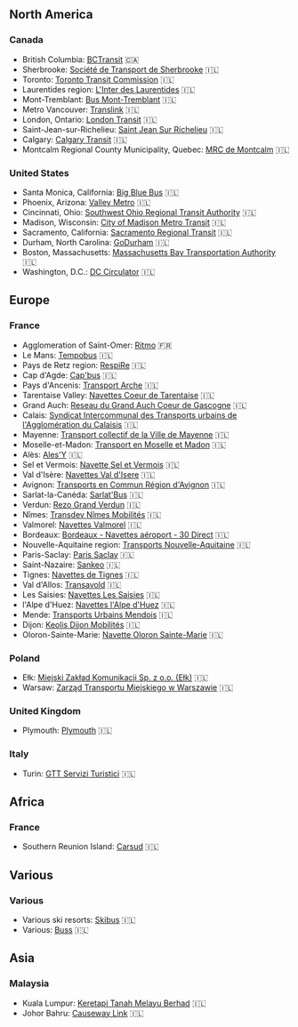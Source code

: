 ## North America
### Canada
* British Columbia: [BCTransit](public-transport/rtfs-rt/BCTransit)
🇨🇦
* Sherbrooke: [Société de Transport de Sherbrooke](public-transport/rtfs-rt/Societe_de_Transport_de_Sherbrooke)
🇮🇱
* Toronto: [Toronto Transit Commission](public-transport/rtfs-rt/Toronto_Transit_Commission)
🇮🇱
* Laurentides region: [L'Inter des Laurentides](public-transport/rtfs-rt/LInter_des_Laurentides)
🇮🇱
* Mont-Tremblant: [Bus Mont-Tremblant](public-transport/rtfs-rt/Bus_Mont_Tremblant)
🇮🇱
* Metro Vancouver: [Translink](public-transport/rtfs-rt/Translink)
🇮🇱
* London, Ontario: [London Transit](public-transport/rtfs-rt/London_Transit)
🇮🇱
* Saint-Jean-sur-Richelieu: [Saint Jean Sur Richelieu](public-transport/rtfs-rt/Saint_Jean_Sur_Richelieu)
🇮🇱
* Calgary: [Calgary Transit](public-transport/rtfs-rt/Calgary_Transit)
🇮🇱
* Montcalm Regional County Municipality, Quebec: [MRC de Montcalm](public-transport/rtfs-rt/MRC_de_Montcalm)
🇮🇱
### United States
* Santa Monica, California: [Big Blue Bus](public-transport/rtfs-rt/Big_Blue_Bus)
🇮🇱
* Phoenix, Arizona: [Valley Metro](public-transport/rtfs-rt/Valley_Metro)
🇮🇱
* Cincinnati, Ohio: [Southwest Ohio Regional Transit Authority](public-transport/rtfs-rt/Southwest_Ohio_Regional_Transit_Authority)
🇮🇱
* Madison, Wisconsin: [City of Madison Metro Transit](public-transport/rtfs-rt/City_of_Madison_Metro_Transit)
🇮🇱
* Sacramento, California: [Sacramento Regional Transit](public-transport/rtfs-rt/Sacramento_Regional_Transit)
🇮🇱
* Durham, North Carolina: [GoDurham](public-transport/rtfs-rt/GoDurham)
🇮🇱
* Boston, Massachusetts: [Massachusetts Bay Transportation Authority](public-transport/rtfs-rt/Massachusetts_Bay_Transportation_Authority)
🇮🇱
* Washington, D.C.: [DC Circulator](public-transport/rtfs-rt/DC_Circulator)
🇮🇱
## Europe
### France
* Agglomeration of Saint-Omer: [Ritmo](public-transport/rtfs-rt/Ritmo)
🇫🇷
* Le Mans: [Tempobus](public-transport/rtfs-rt/Tempobus)
🇮🇱
* Pays de Retz region: [RespiRe](public-transport/rtfs-rt/RespiRe)
🇮🇱
* Cap d'Agde: [Cap'bus](public-transport/rtfs-rt/Capbus)
🇮🇱
* Pays d'Ancenis: [Transport Arche](public-transport/rtfs-rt/Transport_Arche)
🇮🇱
* Tarentaise Valley: [Navettes Coeur de Tarentaise](public-transport/rtfs-rt/Navettes_Coeur_de_Tarentaise)
🇮🇱
* Grand Auch: [Reseau du Grand Auch Coeur de Gascogne](public-transport/rtfs-rt/Reseau_du_Grand_Auch_Coeur_de_Gascogne)
🇮🇱
* Calais: [Syndicat Intercommunal des Transports urbains de l'Agglomération du Calaisis](public-transport/rtfs-rt/Syndicat_Intercommunal_des_Transports_urbains_de_lAgglomeration_du_Calaisis)
🇮🇱
* Mayenne: [Transport collectif de la Ville de Mayenne](public-transport/rtfs-rt/Transport_collectif_de_la_Ville_de_Mayenne)
🇮🇱
* Moselle-et-Madon: [Transport en Moselle et Madon](public-transport/rtfs-rt/Transport_en_Moselle_et_Madon)
🇮🇱
* Alès: [Ales'Y](public-transport/rtfs-rt/AlesY)
🇮🇱
* Sel et Vermois: [Navette Sel et Vermois](public-transport/rtfs-rt/Navette_Sel_et_Vermois)
🇮🇱
* Val d'Isère: [Navettes Val d'Isere](public-transport/rtfs-rt/Navettes_Val_dIsere)
🇮🇱
* Avignon: [Transports en Commun Région d'Avignon](public-transport/rtfs-rt/Transports_en_Commun_Region_dAvignon)
🇮🇱
* Sarlat-la-Canéda: [Sarlat'Bus](public-transport/rtfs-rt/SarlatBus)
🇮🇱
* Verdun: [Rezo Grand Verdun](public-transport/rtfs-rt/Rezo_Grand_Verdun)
🇮🇱
* Nîmes: [Transdev Nîmes Mobilités](public-transport/rtfs-rt/Transdev_Nimes_Mobilites)
🇮🇱
* Valmorel: [Navettes Valmorel](public-transport/rtfs-rt/Navettes_Valmorel)
🇮🇱
* Bordeaux: [Bordeaux - Navettes aéroport - 30 Direct](public-transport/rtfs-rt/Bordeaux___Navettes_aeroport___30_Direct)
🇮🇱
* Nouvelle-Aquitaine region: [Transports Nouvelle-Aquitaine](public-transport/rtfs-rt/Transports_Nouvelle_Aquitaine)
🇮🇱
* Paris-Saclay: [Paris Saclay](public-transport/rtfs-rt/Paris_Saclay)
🇮🇱
* Saint-Nazaire: [Sankeo](public-transport/rtfs-rt/Sankeo)
🇮🇱
* Tignes: [Navettes de Tignes](public-transport/rtfs-rt/Navettes_de_Tignes)
🇮🇱
* Val d'Allos: [Transavold](public-transport/rtfs-rt/Transavold)
🇮🇱
* Les Saisies: [Navettes Les Saisies](public-transport/rtfs-rt/Navettes_Les_Saisies)
🇮🇱
* l'Alpe d'Huez: [Navettes l'Alpe d'Huez](public-transport/rtfs-rt/Navettes_lAlpe_dHuez)
🇮🇱
* Mende: [Transports Urbains Mendois](public-transport/rtfs-rt/Transports_Urbains_Mendois)
🇮🇱
* Dijon: [Keolis Dijon Mobilités](public-transport/rtfs-rt/Keolis_Dijon_Mobilites)
🇮🇱
* Oloron-Sainte-Marie: [Navette Oloron Sainte-Marie](public-transport/rtfs-rt/Navette_Oloron_Sainte_Marie)
🇮🇱
### Poland
* Ełk: [Miejski Zakład Komunikacji Sp. z o.o. (Ełk)](public-transport/rtfs-rt/Miejski_Zakład_Komunikacji_Sp_z_oo_Ełk)
🇮🇱
* Warsaw: [Zarząd Transportu Miejskiego w Warszawie](public-transport/rtfs-rt/Zarzad_Transportu_Miejskiego_w_Warszawie)
🇮🇱
### United Kingdom
* Plymouth: [Plymouth](public-transport/rtfs-rt/Plymouth)
🇮🇱
### Italy
* Turin: [GTT Servizi Turistici](public-transport/rtfs-rt/GTT_Servizi_Turistici)
🇮🇱
## Africa
### France
* Southern Reunion Island: [Carsud](public-transport/rtfs-rt/Carsud)
🇮🇱
## Various
### Various
* Various ski resorts: [Skibus](public-transport/rtfs-rt/Skibus)
🇮🇱
* Various: [Buss](public-transport/rtfs-rt/Buss)
🇮🇱
## Asia
### Malaysia
* Kuala Lumpur: [Keretapi Tanah Melayu Berhad](public-transport/rtfs-rt/Keretapi_Tanah_Melayu_Berhad)
🇮🇱
* Johor Bahru: [Causeway Link](public-transport/rtfs-rt/Causeway_Link)
🇮🇱
